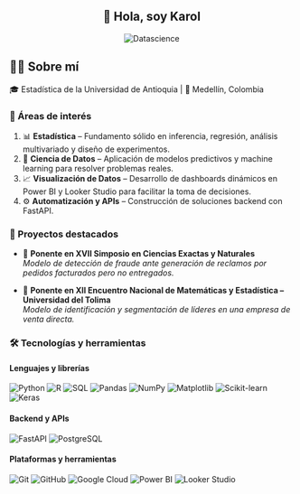 <div align="center">

## 👋 Hola, soy Karol

![Datascience](https://github.com/user-attachments/assets/49a12564-c5a1-4035-aa99-2d918b6ecdaa)

</div>

## 👩‍💻 Sobre mí
🎓  Estadística de la Universidad de Antioquia | 📍 Medellín, Colombia  


### 🚀 Áreas de interés
1. 📊 **Estadística** – Fundamento sólido en inferencia, regresión, análisis multivariado y diseño de experimentos.
2. 🤖 **Ciencia de Datos** – Aplicación de modelos predictivos y machine learning para resolver problemas reales.
3. 📈 **Visualización de Datos** – Desarrollo de dashboards dinámicos en Power BI y Looker Studio para facilitar la toma de decisiones.
4. ⚙️ **Automatización y APIs** – Construcción de soluciones backend con FastAPI.

### 🧠 Proyectos destacados
- 📌 **Ponente en XVII Simposio en Ciencias Exactas y Naturales**  
  _Modelo de detección de fraude ante generación de reclamos por pedidos facturados pero no entregados._

- 📌 **Ponente en XII Encuentro Nacional de Matemáticas y Estadística – Universidad del Tolima**  
  _Modelo de identificación y segmentación de líderes en una empresa de venta directa._


### 🛠️ Tecnologías y herramientas
#### Lenguajes y librerías
![Python](https://img.shields.io/badge/Python-3776AB?style=flat&logo=python&logoColor=white)
![R](https://img.shields.io/badge/R-276DC3?style=flat&logo=r&logoColor=white)
![SQL](https://img.shields.io/badge/SQL-4479A1?style=flat&logo=postgresql&logoColor=white)
![Pandas](https://img.shields.io/badge/Pandas-150458?style=flat&logo=pandas&logoColor=white)
![NumPy](https://img.shields.io/badge/Numpy-013243?style=flat&logo=numpy&logoColor=white)
![Matplotlib](https://img.shields.io/badge/Matplotlib-11557c?style=flat&logo=plotly&logoColor=white)
![Scikit-learn](https://img.shields.io/badge/Scikit--Learn-F7931E?style=flat&logo=scikitlearn&logoColor=white)
![Keras](https://img.shields.io/badge/Keras-D00000?style=flat&logo=keras&logoColor=white)

#### Backend y APIs

![FastAPI](https://img.shields.io/badge/FastAPI-009688?style=flat&logo=fastapi&logoColor=white)
![PostgreSQL](https://img.shields.io/badge/PostgreSQL-336791?style=flat&logo=postgresql&logoColor=white)

#### Plataformas y herramientas
![Git](https://img.shields.io/badge/Git-F05032?style=flat&logo=git&logoColor=white)
![GitHub](https://img.shields.io/badge/GitHub-181717?style=flat&logo=github&logoColor=white)
![Google Cloud](https://img.shields.io/badge/Google%20Cloud-4285F4?style=flat&logo=googlecloud&logoColor=white)
![Power BI](https://img.shields.io/badge/Power%20BI-F2C811?style=flat&logo=powerbi&logoColor=black)
![Looker Studio](https://img.shields.io/badge/Looker%20Studio-4285F4?style=flat&logo=googleanalytics&logoColor=white)
